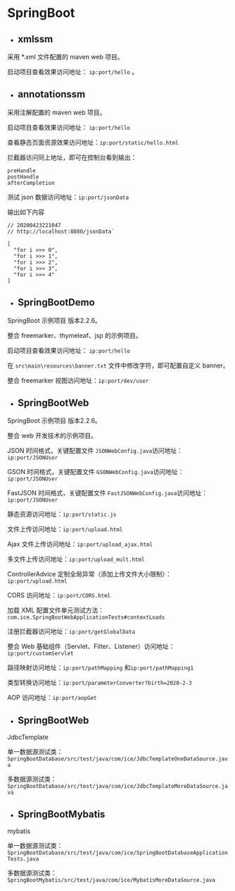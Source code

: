 # SpringBoot





- ## xmlssm

采用 *.xml 文件配置的 maven web 项目。

启动项目查看效果访问地址： `ip:port/hello` 。



- ## annotationssm

采用注解配置的 maven web 项目。

启动项目查看效果访问地址： `ip:port/hello` 

查看静态页面资源效果访问地址：`ip:port/static/hello.html`

拦截器访问同上地址，即可在控制台看到输出：

```
preHandle
postHandle
afterCompletion
```

测试 json 数据访问地址：`ip:port/jsonData`

输出如下内容

```
// 20200423221047
// http://localhost:8080/jsonData`

[
  "for i >>> 0",
  "for i >>> 1",
  "for i >>> 2",
  "for i >>> 3",
  "for i >>> 4"
]
```



- ## SpringBootDemo

SpringBoot 示例项目 版本2.2.6。

整合 freemarker、thymeleaf、jsp 的示例项目。

启动项目查看效果访问地址： `ip:port/hello` 

在 `src\main\resources\banner.txt` 文件中修改字符，即可配置自定义 banner。

整合 freemarker 视图访问地址：`ip:port/dev/user`



- ## SpringBootWeb

SpringBoot 示例项目 版本2.2.6。

整合 web 开发技术的示例项目。

JSON 时间格式，关键配置文件 `JSONWebConfig.java`访问地址：`ip:port/JSONUser`

GSON 时间格式，关键配置文件 `GSONWebConfig.java`访问地址：`ip:port/JSONUser`

FastJSON 时间格式，关键配置文件 `FastJSONWebConfig.java`访问地址：`ip:port/JSONUser`

静态资源访问地址：`ip:port/static.js`

文件上传访问地址：`ip:port/upload.html`

Ajax 文件上传访问地址：`ip:port/upload_ajax.html`

多文件上传访问地址：`ip:port/upload_mult.html`

ControllerAdvice 定制全局异常（添加上传文件大小限制）：`ip:port/upload.html`

CORS 访问地址：`ip:port/CORS.html`

加载 XML 配置文件单元测试方法：`com.ice.SpringBootWebApplicationTests#contextLoads`

注册拦截器访问地址：`ip:port/getGlobalData`

整合 Web 基础组件（Servlet、Filter、Listener）访问地址：`ip:port/customServlet`

路径映射访问地址：`ip:port/pathMapping` 和`ip:port/pathMapping1`

类型转换访问地址：`ip:port/parameterConverter?birth=2020-2-3`

AOP 访问地址：`ip:port/aopGet`



- ## SpringBootWeb

JdbcTemplate 

单一数据源测试类：`SpringBootDatabase/src/test/java/com/ice/JdbcTemplateOneDataSource.java`

多数据源测试类：`SpringBootDatabase/src/test/java/com/ice/JdbcTemplateMoreDataSource.java`



- ## SpringBootMybatis

mybatis

单一数据源测试类：`SpringBootDatabase/src/test/java/com/ice/SpringBootDatabaseApplicationTests.java`

多数据源测试类：`SpringBootMybatis/src/test/java/com/ice/MybatisMoreDataSource.java`